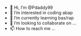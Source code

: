 - 👋 Hi, I’m @Pdaddy99
- 👀 I’m interested in coding abap
- 🌱 I’m currently learning bas/rap
- 💞️ I’m looking to collaborate on ...
- 📫 How to reach me ...

<!---
Pdaddy99/Pdaddy99 is a ✨ special ✨ repository because its `README.md` (this file) appears on your GitHub profile.
You can click the Preview link to take a look at your changes.
--->
